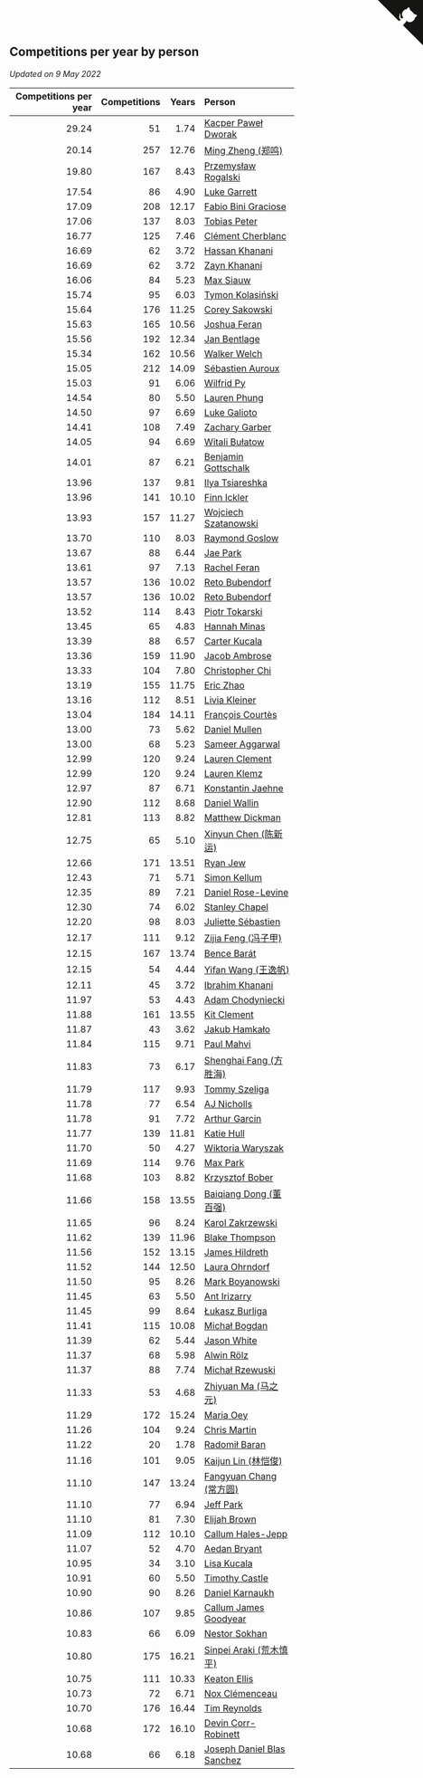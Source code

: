 ## Competitions per year by person

*Updated on  9 May 2022*

| Competitions per year | Competitions | Years | Person |
| ---: | ---: | ---: | :--- |
| 29.24 | 51 | 1.74 | [Kacper Paweł Dworak](https://www.worldcubeassociation.org/persons/2020DWOR01) |
| 20.14 | 257 | 12.76 | [Ming Zheng (郑鸣)](https://www.worldcubeassociation.org/persons/2009ZHEN11) |
| 19.80 | 167 | 8.43 | [Przemysław Rogalski](https://www.worldcubeassociation.org/persons/2013ROGA02) |
| 17.54 | 86 | 4.90 | [Luke Garrett](https://www.worldcubeassociation.org/persons/2017GARR05) |
| 17.09 | 208 | 12.17 | [Fabio Bini Graciose](https://www.worldcubeassociation.org/persons/2010GRAC02) |
| 17.06 | 137 | 8.03 | [Tobias Peter](https://www.worldcubeassociation.org/persons/2014PETE03) |
| 16.77 | 125 | 7.46 | [Clément Cherblanc](https://www.worldcubeassociation.org/persons/2014CHER05) |
| 16.69 | 62 | 3.72 | [Hassan Khanani](https://www.worldcubeassociation.org/persons/2018KHAN26) |
| 16.69 | 62 | 3.72 | [Zayn Khanani](https://www.worldcubeassociation.org/persons/2018KHAN28) |
| 16.06 | 84 | 5.23 | [Max Siauw](https://www.worldcubeassociation.org/persons/2017SIAU02) |
| 15.74 | 95 | 6.03 | [Tymon Kolasiński](https://www.worldcubeassociation.org/persons/2016KOLA02) |
| 15.64 | 176 | 11.25 | [Corey Sakowski](https://www.worldcubeassociation.org/persons/2011SAKO01) |
| 15.63 | 165 | 10.56 | [Joshua Feran](https://www.worldcubeassociation.org/persons/2011FERA01) |
| 15.56 | 192 | 12.34 | [Jan Bentlage](https://www.worldcubeassociation.org/persons/2010BENT01) |
| 15.34 | 162 | 10.56 | [Walker Welch](https://www.worldcubeassociation.org/persons/2011WELC01) |
| 15.05 | 212 | 14.09 | [Sébastien Auroux](https://www.worldcubeassociation.org/persons/2008AURO01) |
| 15.03 | 91 | 6.06 | [Wilfrid Py](https://www.worldcubeassociation.org/persons/2016PYWI01) |
| 14.54 | 80 | 5.50 | [Lauren Phung](https://www.worldcubeassociation.org/persons/2016PHUN02) |
| 14.50 | 97 | 6.69 | [Luke Galioto](https://www.worldcubeassociation.org/persons/2015GALI02) |
| 14.41 | 108 | 7.49 | [Zachary Garber](https://www.worldcubeassociation.org/persons/2014GARB01) |
| 14.05 | 94 | 6.69 | [Witali Bułatow](https://www.worldcubeassociation.org/persons/2015BUAT01) |
| 14.01 | 87 | 6.21 | [Benjamin Gottschalk](https://www.worldcubeassociation.org/persons/2016GOTT01) |
| 13.96 | 137 | 9.81 | [Ilya Tsiareshka](https://www.worldcubeassociation.org/persons/2012TERE01) |
| 13.96 | 141 | 10.10 | [Finn Ickler](https://www.worldcubeassociation.org/persons/2012ICKL01) |
| 13.93 | 157 | 11.27 | [Wojciech Szatanowski](https://www.worldcubeassociation.org/persons/2011SZAT01) |
| 13.70 | 110 | 8.03 | [Raymond Goslow](https://www.worldcubeassociation.org/persons/2014GOSL01) |
| 13.67 | 88 | 6.44 | [Jae Park](https://www.worldcubeassociation.org/persons/2015PARK24) |
| 13.61 | 97 | 7.13 | [Rachel Feran](https://www.worldcubeassociation.org/persons/2015FERA01) |
| 13.57 | 136 | 10.02 | [Reto Bubendorf](https://www.worldcubeassociation.org/persons/2012BUBE01) |
| 13.57 | 136 | 10.02 | [Reto Bubendorf](https://www.worldcubeassociation.org/persons/2012BUBE01) |
| 13.52 | 114 | 8.43 | [Piotr Tokarski](https://www.worldcubeassociation.org/persons/2013TOKA01) |
| 13.45 | 65 | 4.83 | [Hannah Minas](https://www.worldcubeassociation.org/persons/2017MINA04) |
| 13.39 | 88 | 6.57 | [Carter Kucala](https://www.worldcubeassociation.org/persons/2015KUCA01) |
| 13.36 | 159 | 11.90 | [Jacob Ambrose](https://www.worldcubeassociation.org/persons/2010AMBR01) |
| 13.33 | 104 | 7.80 | [Christopher Chi](https://www.worldcubeassociation.org/persons/2014CHIC01) |
| 13.19 | 155 | 11.75 | [Eric Zhao](https://www.worldcubeassociation.org/persons/2010ZHAO19) |
| 13.16 | 112 | 8.51 | [Livia Kleiner](https://www.worldcubeassociation.org/persons/2013KLEI03) |
| 13.04 | 184 | 14.11 | [François Courtès](https://www.worldcubeassociation.org/persons/2008COUR01) |
| 13.00 | 73 | 5.62 | [Daniel Mullen](https://www.worldcubeassociation.org/persons/2016MULL04) |
| 13.00 | 68 | 5.23 | [Sameer Aggarwal](https://www.worldcubeassociation.org/persons/2017AGGA01) |
| 12.99 | 120 | 9.24 | [Lauren Clement](https://www.worldcubeassociation.org/persons/2013KLEM01) |
| 12.99 | 120 | 9.24 | [Lauren Klemz](https://www.worldcubeassociation.org/persons/2013KLEM01) |
| 12.97 | 87 | 6.71 | [Konstantin Jaehne](https://www.worldcubeassociation.org/persons/2015JAEH01) |
| 12.90 | 112 | 8.68 | [Daniel Wallin](https://www.worldcubeassociation.org/persons/2013WALL03) |
| 12.81 | 113 | 8.82 | [Matthew Dickman](https://www.worldcubeassociation.org/persons/2013DICK01) |
| 12.75 | 65 | 5.10 | [Xinyun Chen (陈新运)](https://www.worldcubeassociation.org/persons/2017CHEN36) |
| 12.66 | 171 | 13.51 | [Ryan Jew](https://www.worldcubeassociation.org/persons/2008JEWR01) |
| 12.43 | 71 | 5.71 | [Simon Kellum](https://www.worldcubeassociation.org/persons/2016KELL12) |
| 12.35 | 89 | 7.21 | [Daniel Rose-Levine](https://www.worldcubeassociation.org/persons/2015ROSE01) |
| 12.30 | 74 | 6.02 | [Stanley Chapel](https://www.worldcubeassociation.org/persons/2016CHAP04) |
| 12.20 | 98 | 8.03 | [Juliette Sébastien](https://www.worldcubeassociation.org/persons/2014SEBA01) |
| 12.17 | 111 | 9.12 | [Zijia Feng (冯子甲)](https://www.worldcubeassociation.org/persons/2013FENG02) |
| 12.15 | 167 | 13.74 | [Bence Barát](https://www.worldcubeassociation.org/persons/2008BARA01) |
| 12.15 | 54 | 4.44 | [Yifan Wang (王逸帆)](https://www.worldcubeassociation.org/persons/2017WANY29) |
| 12.11 | 45 | 3.72 | [Ibrahim Khanani](https://www.worldcubeassociation.org/persons/2018KHAN27) |
| 11.97 | 53 | 4.43 | [Adam Chodyniecki](https://www.worldcubeassociation.org/persons/2017CHOD02) |
| 11.88 | 161 | 13.55 | [Kit Clement](https://www.worldcubeassociation.org/persons/2008CLEM01) |
| 11.87 | 43 | 3.62 | [Jakub Hamkało](https://www.worldcubeassociation.org/persons/2018HAMK01) |
| 11.84 | 115 | 9.71 | [Paul Mahvi](https://www.worldcubeassociation.org/persons/2012MAHV01) |
| 11.83 | 73 | 6.17 | [Shenghai Fang (方胜海)](https://www.worldcubeassociation.org/persons/2016FANG01) |
| 11.79 | 117 | 9.93 | [Tommy Szeliga](https://www.worldcubeassociation.org/persons/2012SZEL01) |
| 11.78 | 77 | 6.54 | [AJ Nicholls](https://www.worldcubeassociation.org/persons/2015NICH04) |
| 11.78 | 91 | 7.72 | [Arthur Garcin](https://www.worldcubeassociation.org/persons/2014GARC27) |
| 11.77 | 139 | 11.81 | [Katie Hull](https://www.worldcubeassociation.org/persons/2010HULL01) |
| 11.70 | 50 | 4.27 | [Wiktoria Waryszak](https://www.worldcubeassociation.org/persons/2018WARY01) |
| 11.69 | 114 | 9.76 | [Max Park](https://www.worldcubeassociation.org/persons/2012PARK03) |
| 11.68 | 103 | 8.82 | [Krzysztof Bober](https://www.worldcubeassociation.org/persons/2013BOBE01) |
| 11.66 | 158 | 13.55 | [Baiqiang Dong (董百强)](https://www.worldcubeassociation.org/persons/2008DONG06) |
| 11.65 | 96 | 8.24 | [Karol Zakrzewski](https://www.worldcubeassociation.org/persons/2014ZAKR01) |
| 11.62 | 139 | 11.96 | [Blake Thompson](https://www.worldcubeassociation.org/persons/2010THOM03) |
| 11.56 | 152 | 13.15 | [James Hildreth](https://www.worldcubeassociation.org/persons/2009HILD01) |
| 11.52 | 144 | 12.50 | [Laura Ohrndorf](https://www.worldcubeassociation.org/persons/2009OHRN01) |
| 11.50 | 95 | 8.26 | [Mark Boyanowski](https://www.worldcubeassociation.org/persons/2014BOYA01) |
| 11.45 | 63 | 5.50 | [Ant Irizarry](https://www.worldcubeassociation.org/persons/2016IRIZ02) |
| 11.45 | 99 | 8.64 | [Łukasz Burliga](https://www.worldcubeassociation.org/persons/2013BURL01) |
| 11.41 | 115 | 10.08 | [Michał Bogdan](https://www.worldcubeassociation.org/persons/2012BOGD01) |
| 11.39 | 62 | 5.44 | [Jason White](https://www.worldcubeassociation.org/persons/2016WHIT16) |
| 11.37 | 68 | 5.98 | [Alwin Rölz](https://www.worldcubeassociation.org/persons/2016ROLZ01) |
| 11.37 | 88 | 7.74 | [Michał Rzewuski](https://www.worldcubeassociation.org/persons/2014RZEW01) |
| 11.33 | 53 | 4.68 | [Zhiyuan Ma (马之元)](https://www.worldcubeassociation.org/persons/2017MAZH04) |
| 11.29 | 172 | 15.24 | [Maria Oey](https://www.worldcubeassociation.org/persons/2007OEYM01) |
| 11.26 | 104 | 9.24 | [Chris Martin](https://www.worldcubeassociation.org/persons/2013MART03) |
| 11.22 | 20 | 1.78 | [Radomił Baran](https://www.worldcubeassociation.org/persons/2020BARA02) |
| 11.16 | 101 | 9.05 | [Kaijun Lin (林恺俊)](https://www.worldcubeassociation.org/persons/2013LINK01) |
| 11.10 | 147 | 13.24 | [Fangyuan Chang (常方圆)](https://www.worldcubeassociation.org/persons/2009CHAN04) |
| 11.10 | 77 | 6.94 | [Jeff Park](https://www.worldcubeassociation.org/persons/2015PARK08) |
| 11.10 | 81 | 7.30 | [Elijah Brown](https://www.worldcubeassociation.org/persons/2015BROW03) |
| 11.09 | 112 | 10.10 | [Callum Hales-Jepp](https://www.worldcubeassociation.org/persons/2012HALE01) |
| 11.07 | 52 | 4.70 | [Aedan Bryant](https://www.worldcubeassociation.org/persons/2017BRYA06) |
| 10.95 | 34 | 3.10 | [Lisa Kucala](https://www.worldcubeassociation.org/persons/2019KUCA01) |
| 10.91 | 60 | 5.50 | [Timothy Castle](https://www.worldcubeassociation.org/persons/2016CAST48) |
| 10.90 | 90 | 8.26 | [Daniel Karnaukh](https://www.worldcubeassociation.org/persons/2014KARN02) |
| 10.86 | 107 | 9.85 | [Callum James Goodyear](https://www.worldcubeassociation.org/persons/2012GOOD02) |
| 10.83 | 66 | 6.09 | [Nestor Sokhan](https://www.worldcubeassociation.org/persons/2016SOKH01) |
| 10.80 | 175 | 16.21 | [Sinpei Araki (荒木慎平)](https://www.worldcubeassociation.org/persons/2006ARAK01) |
| 10.75 | 111 | 10.33 | [Keaton Ellis](https://www.worldcubeassociation.org/persons/2012ELLI01) |
| 10.73 | 72 | 6.71 | [Nox Clémenceau](https://www.worldcubeassociation.org/persons/2015CLEM03) |
| 10.70 | 176 | 16.44 | [Tim Reynolds](https://www.worldcubeassociation.org/persons/2005REYN01) |
| 10.68 | 172 | 16.10 | [Devin Corr-Robinett](https://www.worldcubeassociation.org/persons/2006CORR01) |
| 10.68 | 66 | 6.18 | [Joseph Daniel Blas Sanchez](https://www.worldcubeassociation.org/persons/2016SANC08) |


<a href="https://github.com/jonatanklosko/wca_statistics" class="github-corner" aria-label="View source on Github"><svg width="80" height="80" viewBox="0 0 250 250" style="fill:#151513; color:#fff; position: absolute; top: 0; border: 0; right: 0;" aria-hidden="true"><path d="M0,0 L115,115 L130,115 L142,142 L250,250 L250,0 Z"></path><path d="M128.3,109.0 C113.8,99.7 119.0,89.6 119.0,89.6 C122.0,82.7 120.5,78.6 120.5,78.6 C119.2,72.0 123.4,76.3 123.4,76.3 C127.3,80.9 125.5,87.3 125.5,87.3 C122.9,97.6 130.6,101.9 134.4,103.2" fill="currentColor" style="transform-origin: 130px 106px;" class="octo-arm"></path><path d="M115.0,115.0 C114.9,115.1 118.7,116.5 119.8,115.4 L133.7,101.6 C136.9,99.2 139.9,98.4 142.2,98.6 C133.8,88.0 127.5,74.4 143.8,58.0 C148.5,53.4 154.0,51.2 159.7,51.0 C160.3,49.4 163.2,43.6 171.4,40.1 C171.4,40.1 176.1,42.5 178.8,56.2 C183.1,58.6 187.2,61.8 190.9,65.4 C194.5,69.0 197.7,73.2 200.1,77.6 C213.8,80.2 216.3,84.9 216.3,84.9 C212.7,93.1 206.9,96.0 205.4,96.6 C205.1,102.4 203.0,107.8 198.3,112.5 C181.9,128.9 168.3,122.5 157.7,114.1 C157.9,116.9 156.7,120.9 152.7,124.9 L141.0,136.5 C139.8,137.7 141.6,141.9 141.8,141.8 Z" fill="currentColor" class="octo-body"></path></svg></a><style>.github-corner:hover .octo-arm{animation:octocat-wave 560ms ease-in-out}@keyframes octocat-wave{0%,100%{transform:rotate(0)}20%,60%{transform:rotate(-25deg)}40%,80%{transform:rotate(10deg)}}@media (max-width:500px){.github-corner:hover .octo-arm{animation:none}.github-corner .octo-arm{animation:octocat-wave 560ms ease-in-out}}</style>

